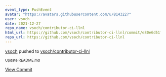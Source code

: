 ```yaml
---
event_type: PushEvent
avatar: "https://avatars.githubusercontent.com/u/814322?"
user: vsoch
date: 2021-12-27
repo_name: vsoch/contributor-ci-llnl
html_url: https://github.com/vsoch/contributor-ci-llnl/commit/e80e6d51f31f56be5bd10c3ae6ed64d004f6ebd9
repo_url: https://github.com/vsoch/contributor-ci-llnl
---
```


<a href='https://github.com/vsoch' target='_blank'>vsoch</a> pushed to <a href='https://github.com/vsoch/contributor-ci-llnl' target='_blank'>vsoch/contributor-ci-llnl</a>

<small>Update README.md</small>

<a href='https://github.com/vsoch/contributor-ci-llnl/commit/e80e6d51f31f56be5bd10c3ae6ed64d004f6ebd9' target='_blank'>View Commit</a>